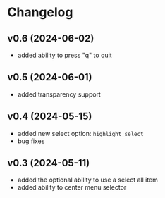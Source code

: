 # Changelog

## v0.6 (2024-06-02)
- added ability to press "q" to quit

## v0.5 (2024-06-01)
- added transparency support

## v0.4 (2024-05-15)
- added new select option: `highlight_select`
- bug fixes

## v0.3 (2024-05-11)
- added the optional ability to use a select all item
- added ability to center menu selector